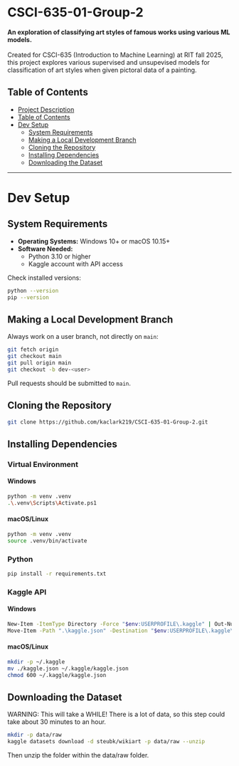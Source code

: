 # CSCI-635-01-Group-2
**An exploration of classifying art styles of famous works using various ML models.** <br /> <br />
Created for CSCI-635 (Introduction to Machine Learning) at RIT fall 2025, this project explores various supervised and unsupevised models for classification of art styles when given pictoral data of a painting.


## Table of Contents
- [Project Description](#CSCI-635-01-Group-2)
- [Table of Contents](#table-of-contents)
- [Dev Setup](#dev-setup)
  - [System Requirements](#system-requirements)
  - [Making a Local Development Branch](#making-a-local-development-branch)
  - [Cloning the Repository](#cloning-the-repository)
  - [Installing Dependencies](#installing-dependencies)
  - [Downloading the Dataset](#downloading-the-dataset)

---

# Dev Setup

## System Requirements
- **Operating Systems:** Windows 10+ or macOS 10.15+
- **Software Needed:**
  - Python 3.10 or higher
  - Kaggle account with API access

Check installed versions:
```bash
python --version
pip --version
```

## Making a Local Development Branch
Always work on a user branch, not directly on `main`:
```bash
git fetch origin
git checkout main
git pull origin main
git checkout -b dev-<user>
```
Pull requests should be submitted to `main`.

## Cloning the Repository
```bash
git clone https://github.com/kaclark219/CSCI-635-01-Group-2.git
```

## Installing Dependencies

### Virtual Environment
#### Windows
```bash
python -m venv .venv
.\.venv\Scripts\Activate.ps1
```
#### macOS/Linux
```bash
python -m venv .venv
source .venv/bin/activate
```

### Python
```bash
pip install -r requirements.txt
```

### Kaggle API
#### Windows
```bash
New-Item -ItemType Directory -Force "$env:USERPROFILE\.kaggle" | Out-Null
Move-Item -Path ".\kaggle.json" -Destination "$env:USERPROFILE\.kaggle\kaggle.json"
```
#### macOS/Linux
```bash
mkdir -p ~/.kaggle
mv ./kaggle.json ~/.kaggle/kaggle.json
chmod 600 ~/.kaggle/kaggle.json
```

## Downloading the Dataset
WARNING: This will take a WHILE! There is a lot of data, so this step could take about 30 minutes to an hour.
```bash
mkdir -p data/raw
kaggle datasets download -d steubk/wikiart -p data/raw --unzip
```
Then unzip the folder within the data/raw folder.